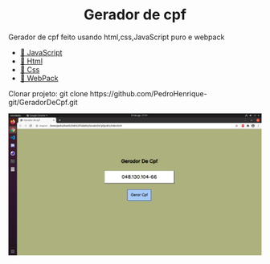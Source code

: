 <h1 align="center">Gerador de cpf</h1>

<p align="left">
  Gerador de cpf feito usando html,css,JavaScript puro e webpack<br>
</p>

<p align="left">
    <ul>
        <li><a href="https://developer.mozilla.org/pt-BR/docs/Aprender/JavaScript">🔗 JavaScript</a></li>
        <li><a href="https://developer.mozilla.org/pt-BR/docs/Web/HTML">🔗 Html</a></li>
        <li><a href="https://developer.mozilla.org/pt-BR/docs/Web/CSS">🔗 Css</a></li>
       <li><a href="https://webpack.js.org/">🔗 WebPack</a></li>
    </ul>
</p>

<p align="left">
    Clonar projeto: git clone https://github.com/PedroHenrique-git/GeradorDeCpf.git
</p>
 
 <img src="exemplo.png"/>
